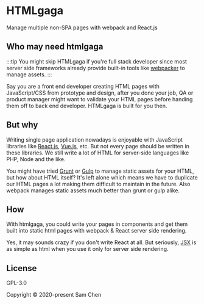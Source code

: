 # HTMLgaga

Manage multiple non-SPA pages with webpack and React.js

## Who may need htmlgaga

:::tip
You might skip HTMLgaga if you're full stack developer since most server side frameworks already provide built-in tools like [webpacker](https://github.com/rails/webpacker) to manage assets.
:::

Say you are a front end developer creating HTML pages with JavaScript/CSS from prototype and design, after you done your job, QA or product manager might want to validate your HTML pages before handing them off to back end developer. HTMLgaga is built for you then.

## But why

Writing single page application nowadays is enjoyable with JavaScript libraries like [React.js](https://reactjs.org/), [Vue.js](https://vuejs.org/), etc. But not every page should be written in these libraries. We still write a lot of HTML for server-side languages like PHP, Node and the like.

You might have tried [Grunt](https://gruntjs.com/) or [Gulp](https://gulpjs.com/) to manage static assets for your HTML, but how about HTML itself? It's left alone which means we have to duplicate our HTML pages a lot making them difficult to maintain in the future. Also webpack manages static assets much better than grunt or gulp alike.

## How

With htmlgaga, you could write your pages in components and get them built into static html pages with webpack & React server side rendering.

Yes, it may sounds crazy if you don't write React at all. But seriously, [JSX](https://reactjs.org/docs/introducing-jsx.html) is as simple as html when you use it only for server side rendering.

## License

GPL-3.0

Copyright © 2020-present Sam Chen
